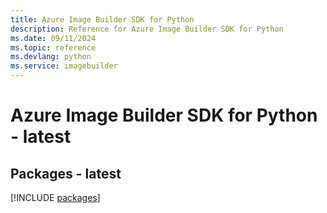 ```yaml
---
title: Azure Image Builder SDK for Python
description: Reference for Azure Image Builder SDK for Python
ms.date: 09/11/2024
ms.topic: reference
ms.devlang: python
ms.service: imagebuilder
---
```

# Azure Image Builder SDK for Python - latest
## Packages - latest
[!INCLUDE [packages](image-builder-index.md)]